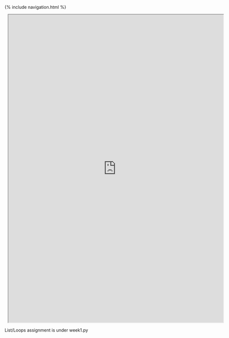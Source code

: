 {% include navigation.html %}

<div class="row justify-content-center" style="margin: 2%;">
    <iframe height="1000px" width="700px" src="https://replit.com/@NatalieCohen/nataliecohengithubio-5?lite=true#main.py"></iframe>
</div>

List/Loops assignment is under week1.py
